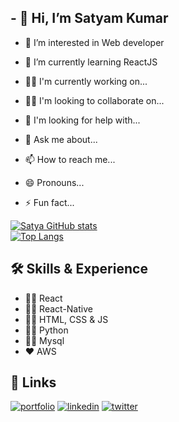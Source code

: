 
## - 👋 Hi, I’m Satyam Kumar
 - 👀 I’m interested in Web developer 

 - 🧠 I’m currently learning ReactJS

 - 👩‍💻 I'm currently working on...

 - 👯‍♀️ I'm looking to collaborate on...

 - 🤔 I'm looking for help with...

 - 💬 Ask me about...

 - 📫 How to reach me...

 - 😄 Pronouns...

 - ⚡️ Fun fact...

[![Satya GitHub stats](https://github-readme-stats.vercel.app/api?username=satyag404&theme=radical)](https://github.com/satyag404/github-readme-stats)  
[![Top Langs](https://github-readme-stats.vercel.app/api/top-langs/?username=satyag404&layout=compact&theme=radical)](https://github.com/satyag404/github-readme-stats)




## 🛠 Skills & Experience 
*  🧑‍💻 React
*  🧑‍💻 React-Native
*  🧑‍💻 HTML, CSS & JS
*  🙋‍♂️ Python
*  🧑‍💻 Mysql
*  ❤️ AWS


## 🔗 Links
[![portfolio](https://img.shields.io/badge/my_portfolio-000?style=for-the-badge&logo=ko-fi&logoColor=white)]()
[![linkedin](https://img.shields.io/badge/linkedin-0A66C2?style=for-the-badge&logo=linkedin&logoColor=white)](https://www.linkedin.com/in/satya-g-4b8293212/)
[![twitter](https://img.shields.io/badge/twitter-1DA1F2?style=for-the-badge&logo=twitter&logoColor=white)](https://twitter.com/SatyaG53746875)

